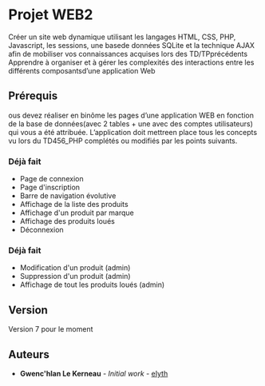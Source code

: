# Projet WEB2

Créer un site web dynamique utilisant les langages HTML, CSS, PHP, Javascript, les sessions, une basede données SQLite et la technique AJAX afin de mobiliser vos connaissances acquises lors des TD/TPprécédents Apprendre à organiser et à gérer les complexités des interactions entre les différents composantsd’une application Web

## Prérequis

ous devez réaliser en binôme les pages d’une application WEB en fonction de la base de données(avec 2 tables + une avec des comptes utilisateurs) qui vous a été attribuée. L’application doit mettreen place tous les concepts vu lors du TD456_PHP complétés ou modifiés par les points suivants.


### Déjà fait

* Page de connexion
* Page d'inscription
* Barre de navigation évolutive
* Affichage de la liste des produits
* Affichage d'un produit par marque
* Affichage des produits loués
* Déconnexion


### Déjà fait

* Modification d'un produit (admin)
* Suppression d'un produit (admin)
* Affichage de tout les produits loués (admin)

## Version

Version 7 pour le moment

## Auteurs

* **Gwenc'hlan Le Kerneau** - *Initial work* - [eIyth](https://github.com/eIyth)
